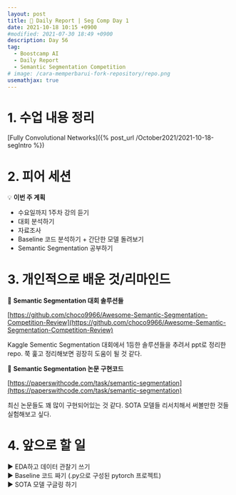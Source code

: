 ```yaml
---
layout: post
title: 📔 Daily Report | Seg Comp Day 1
date: 2021-10-18 10:15 +0900
#modified: 2021-07-30 18:49 +0900
description: Day 56
tag:
  - Boostcamp AI
  - Daily Report
  - Semantic Segmentation Competition
# image: /cara-memperbarui-fork-repository/repo.png
usemathjax: true
---
```


# 1. 수업 내용 정리

[Fully Convolutional Networks]({% post_url /October2021/2021-10-18-segIntro %})

# 2. 피어 세션

💡 **이번 주 계획**
- 수요일까지 1주차 강의 듣기
- 대회 분석하기
- 자료조사
- Baseline 코드 분석하기 + 간단한 모델 돌려보기
- Semantic Segmentation 공부하기

# 3. 개인적으로 배운 것/리마인드

🌿 **Semantic Segmentation 대회 솔루션들**

[https://github.com/choco9966/Awesome-Semantic-Segmentation-Competition-Review](https://github.com/choco9966/Awesome-Semantic-Segmentation-Competition-Review)

Kaggle Sementic Segmentation 대회에서 1등한 솔루션들을 추려서 ppt로 정리한 repo. 쭉 훑고 정리해보면 굉장히 도움이 될 것 같다.

🌿 **Semantic Segmentation 논문 구현코드**

[https://paperswithcode.com/task/semantic-segmentation](https://paperswithcode.com/task/semantic-segmentation)

최신 논문들도 꽤 많이 구현되어있는 것 같다. SOTA 모델들 리서치해서 써볼만한 것들 실험해보고 싶다.

# 4. 앞으로 할 일

▶️ EDA하고 데이터 관찰기 쓰기\
▶️ Baseline 코드 짜기 (.py으로 구성된 pytorch 프로젝트)\
▶️ SOTA 모델 구글링 하기